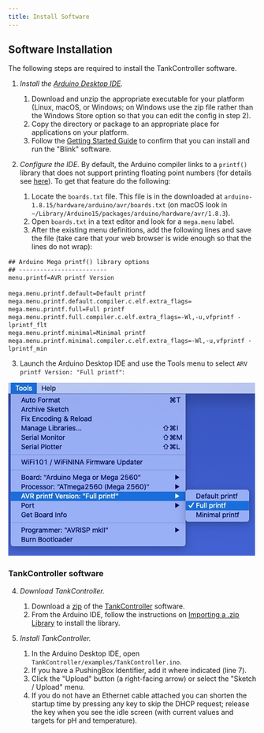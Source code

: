 ```yaml
---
title: Install Software
---
```


## Software Installation

The following steps are required to install the TankController software.

1. _Install the [Arduino Desktop IDE](https://www.arduino.cc/en/software)._
    1. Download and unzip the appropriate executable for your platform (Linux, macOS, or Windows; on Windows use the zip file rather than the Windows Store option so that you can edit the config in step 2).
    2. Copy the directory or package to an appropriate place for applications on your platform.
    3. Follow the [Getting Started Guide](https://www.arduino.cc/en/Guide/ArduinoMega2560) to confirm that you can install and run the "Blink" software.

2. _Configure the IDE._ By default, the Arduino compiler links to a `printf()` library that does not support printing floating point numbers (for details see [here](https://forum.arduino.cc/t/no-sprintf-float-formatting-come-back-five-year/331790/6)). To get that feature do the following:
    1. Locate the `boards.txt` file. This file is in the downloaded at `arduino-1.8.15/hardware/arduino/avr/boards.txt` (on macOS look in `~/Library/Arduino15/packages/arduino/hardware/avr/1.8.3`).
    2. Open `boards.txt` in a text editor and look for a `mega.menu` label.
    3. After the existing menu definitions, add the following lines and save the file (take care that your web browser is wide enough so that the lines do not wrap):

```text
## Arduino Mega printf() library options
## -------------------------
menu.printf=AVR printf Version

mega.menu.printf.default=Default printf
mega.menu.printf.default.compiler.c.elf.extra_flags=
mega.menu.printf.full=Full printf
mega.menu.printf.full.compiler.c.elf.extra_flags=-Wl,-u,vfprintf -lprintf_flt
mega.menu.printf.minimal=Minimal printf
mega.menu.printf.minimal.compiler.c.elf.extra_flags=-Wl,-u,vfprintf -lprintf_min
```

3. Launch the Arduino Desktop IDE and use the Tools menu to select `ARV printf Version: "Full printf"`:

![IDE Tools Menu](/assets/images/IDE_tools_menu.jpg)

### TankController software

4. _Download TankController._
    1. Download a [zip](https://github.com/Open-Acidification/TankController/releases) of the [TankController](https://github.com/Open-Acidification/TankController) software.
    2. From the Arduino IDE, follow the instructions on [Importing a .zip Library](https://www.arduino.cc/en/guide/libraries) to install the library.

5. _Install TankController._
    1. In the Arduino Desktop IDE, open `TankController/examples/TankController.ino`.
    2. If you have a PushingBox Identifier, add it where indicated (line 7).
    3. Click the "Upload" button (a right-facing arrow) or select the "Sketch / Upload" menu.
    4. If you do not have an Ethernet cable attached you can shorten the startup time by pressing any key to skip the DHCP request; release the key when you see the idle screen (with current values and targets for pH and temperature).

